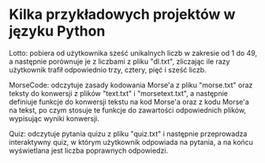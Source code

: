 # Kilka przykładowych projektów w języku Python
Lotto: pobiera od użytkownika sześć unikalnych liczb w zakresie od 1 do 49, a następnie porównuje je z liczbami z pliku "dl.txt", zliczając ile razy użytkownik trafił odpowiednio trzy, cztery, pięć i sześć liczb.

MorseCode: odczytuje zasady kodowania Morse'a z pliku "morse.txt" oraz teksty do konwersji z plików "text.txt" i "morsetext.txt", a następnie definiuje funkcje do konwersji tekstu na kod Morse'a oraz z kodu Morse'a na tekst, po czym stosuje te funkcje do zawartości odpowiednich plików, wypisując wyniki konwersji.

Quiz: odczytuje pytania quizu z pliku "quiz.txt" i następnie przeprowadza interaktywny quiz, w którym użytkownik odpowiada na pytania, a na końcu wyświetlana jest liczba poprawnych odpowiedzi.
